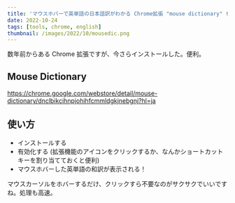 ```yaml
---
title: 'マウスホバーで英単語の日本語訳がわかる Chrome拡張 "mouse dictionary" を入れた'
date: 2022-10-24
tags: [tools, chrome, english]
thumbnail: /images/2022/10/mousedic.png
---
```


数年前からある Chrome 拡張ですが、今さらインストールした。便利。

## Mouse Dictionary

https://chrome.google.com/webstore/detail/mouse-dictionary/dnclbikcihnpjohihfcmmldgkjnebgnj?hl=ja

## 使い方

- インストールする
- 有効化する (拡張機能のアイコンをクリックするか、なんかショートカットキーを割り当てておくと便利)
- マウスホバーした英単語の和訳が表示される！

マウスカーソルをホバーするだけ、クリックすら不要なのがサクサクでいいですね。処理も高速。
